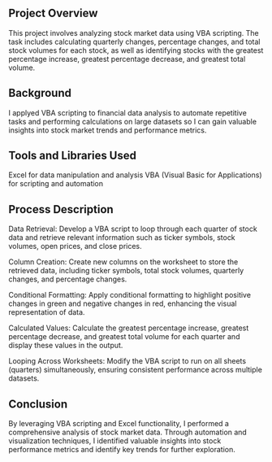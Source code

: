 ## Project Overview
This project involves analyzing stock market data using VBA scripting. The task includes calculating quarterly changes, percentage changes, and total stock volumes for each stock, as well as identifying stocks with the greatest percentage increase, greatest percentage decrease, and greatest total volume.

## Background
I applyed VBA scripting to financial data analysis to automate repetitive tasks and performing calculations on large datasets so I can gain valuable insights into stock market trends and performance metrics.

## Tools and Libraries Used
Excel for data manipulation and analysis
VBA (Visual Basic for Applications) for scripting and automation

## Process Description
Data Retrieval: Develop a VBA script to loop through each quarter of stock data and retrieve relevant information such as ticker symbols, stock volumes, open prices, and close prices.

Column Creation: Create new columns on the worksheet to store the retrieved data, including ticker symbols, total stock volumes, quarterly changes, and percentage changes.

Conditional Formatting: Apply conditional formatting to highlight positive changes in green and negative changes in red, enhancing the visual representation of data.

Calculated Values: Calculate the greatest percentage increase, greatest percentage decrease, and greatest total volume for each quarter and display these values in the output.

Looping Across Worksheets: Modify the VBA script to run on all sheets (quarters) simultaneously, ensuring consistent performance across multiple datasets.

## Conclusion
By leveraging VBA scripting and Excel functionality, I performed a comprehensive analysis of stock market data. Through automation and visualization techniques, I identified valuable insights into stock performance metrics and identify key trends for further exploration.
